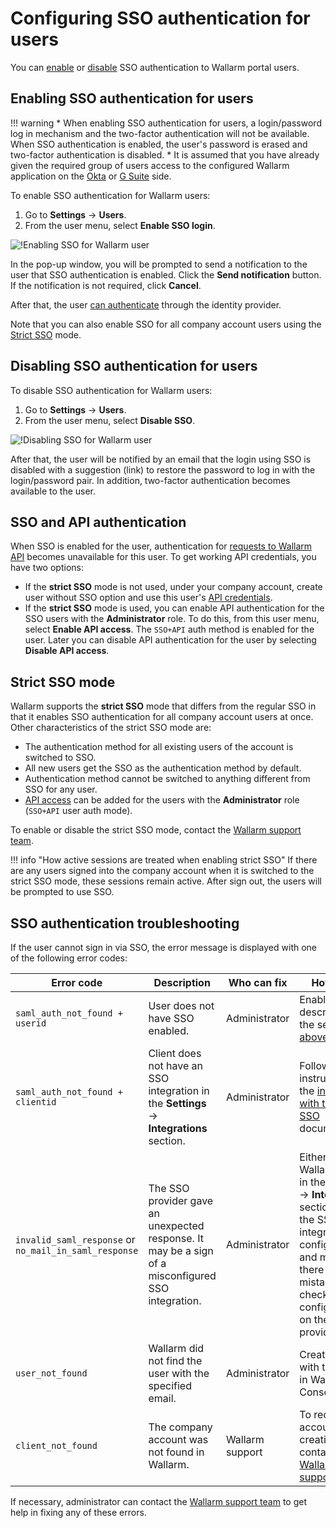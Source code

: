#   Configuring SSO authentication for users

[img-enable-sso-for-user]:  ../../../images/admin-guides/configuration-guides/sso/enable-sso-for-user.png
[img-disable-sso-for-user]: ../../../images/admin-guides/configuration-guides/sso/disable-sso-for-user.png

[doc-allow-access-gsuite]:  gsuite/allow-access-to-wl.md
[doc-allow-access-okta]:    okta/allow-access-to-wl.md

[doc-user-sso-guide]:       ../../../user-guides/use-sso.md
[doc-disable-sso]:          change-sso-provider.md   

[anchor-enable]:            #enabling-sso-authentication-for-users 
[anchor-disable]:           #disabling-sso-authentication-for-users      

You can [enable][anchor-enable] or [disable][anchor-disable] SSO authentication to Wallarm portal users.


##   Enabling SSO authentication for users

!!! warning
    *   When enabling SSO authentication for users, a login/password log in mechanism and the two-factor authentication will not be available. When SSO authentication is enabled, the user's password is erased and two-factor authentication is disabled.
    *   It is assumed that you have already given the required group of users access to the configured Wallarm application on the [Okta][doc-allow-access-okta] or [G Suite][doc-allow-access-gsuite] side.


To enable SSO authentication for Wallarm users:

1. Go to **Settings** → **Users**.
1. From the user menu, select **Enable SSO login**.

![!Enabling SSO for Wallarm user][img-enable-sso-for-user]

In the pop-up window, you will be prompted to send a notification to the user that SSO authentication is enabled. Click the **Send notification** button. If the notification is not required, click **Cancel**.

After that, the user [can authenticate][doc-user-sso-guide] through the identity provider.

Note that you can also enable SSO for all company account users using the [Strict SSO](#strict-sso-mode) mode.

##  Disabling SSO authentication for users

To disable SSO authentication for Wallarm users:

1. Go to **Settings** → **Users**.
1. From the user menu, select **Disable SSO**.

![!Disabling SSO for Wallarm user][img-disable-sso-for-user]

After that, the user will be notified by an email that the login using SSO is disabled with a suggestion (link) to restore the password to log in with the login/password pair. In addition, two-factor authentication becomes available to the user.

## SSO and API authentication

When SSO is enabled for the user, authentication for [requests to Wallarm API](../../../api/overview.md#your-own-client) becomes unavailable for this user. To get working API credentials, you have two options: 

* If the **strict SSO** mode is not used, under your company account, create user without SSO option and use this user's [API credentials](../../../api/overview.md#your-own-client).
* If the **strict SSO** mode is used, you can enable API authentication for the SSO users with the **Administrator** role. To do this, from this user menu, select **Enable API access**. The `SSO+API` auth method is enabled for the user. Later you can disable API authentication for the user by selecting **Disable API access**.

## Strict SSO mode

Wallarm supports the **strict SSO** mode that differs from the regular SSO in that it enables SSO authentication for all company account users at once. Other characteristics of the strict SSO mode are:

* The authentication method for all existing users of the account is switched to SSO.
* All new users get the SSO as the authentication method by default.
* Authentication method cannot be switched to anything different from SSO for any user.
* [API access](#sso-and-api-authentication) can be added for the users with the **Administrator** role (`SSO+API` user auth mode).

To enable or disable the strict SSO mode, contact the [Wallarm support team](mailto:support@wallarm.com).

!!! info "How active sessions are treated when enabling strict SSO"
    If there are any users signed into the company account when it is switched to the strict SSO mode, these sessions remain active. After sign out, the users will be prompted to use SSO.

## SSO authentication troubleshooting

If the user cannot sign in via SSO, the error message is displayed with one of the following error codes:

| Error code | Description | Who can fix | How to fix |
|--|--|--|--|
| `saml_auth_not_found + userid` | User does not have SSO enabled. | Administrator | Enable SSO as described in the section [above](#enabling-sso-authentication-for-users). |
| `saml_auth_not_found + clientid` | Client does not have an SSO integration in the **Settings** → **Integrations** section. | Administrator  | Follow the instructions in the [integration with the SAML SSO](intro.md) documentation. |
| `invalid_saml_response` or `no_mail_in_saml_response` | The SSO provider gave an unexpected response. It may be a sign of a misconfigured SSO integration. | Administrator | Either on the Wallarm side, in the **Settings** → **Integrations** section, review the SSO integration configuration and make sure there are no mistakes, or check configuration on the SSO provider side. |
| `user_not_found` | Wallarm did not find the user with the specified email. | Administrator | Create a user with this email in Wallarm Console. |
| `client_not_found` | The company account was not found in Wallarm. | Wallarm support | To request the account creation, contact the [Wallarm support team](mailto:support@wallarm.com). |

 If necessary, administrator can contact the [Wallarm support team](mailto:support@wallarm.com) to get help in fixing any of these errors.